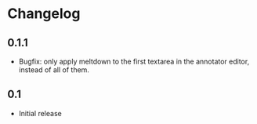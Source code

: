 # Changelog

## 0.1.1
* Bugfix: only apply meltdown to the first textarea in the annotator editor, instead of all of them.

## 0.1
* Initial release
